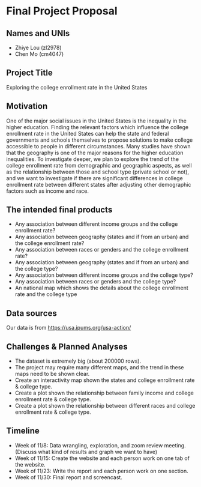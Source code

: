 Final Project Proposal
================

## **Names and UNIs**

  - Zhiye Lou (zl2978)  
  - Chen Mo (cm4047)

## **Project Title**

Exploring the college enrollment rate in the United States

## **Motivation**

One of the major social issues in the United States is the inequality in
the higher education. Finding the relevant factors which influence the
college enrollment rate in the United States can help the state and
federal governments and schools themselves to propose solutions to make
college accessible to people in different circumstances. Many studies
have shown that the geography is one of the major reasons for the higher
education inequalities. To investigate deeper, we plan to explore the
trend of the college enrollment rate from demographic and geographic
aspects, as well as the relationship between those and school type
(private school or not), and we want to investigate if there are
significant differences in college enrollment rate between different
states after adjusting other demographic factors such as income and
race.

## **The intended final products**

  - Any association between different income groups and the college
    enrollment rate?  
  - Any association between geography (states and if from an urban) and
    the college enrollment rate?
  - Any association between races or genders and the college enrollment
    rate?  
  - Any association between geography (states and if from an urban) and
    the college type?  
  - Any association between different income groups and the college
    type?  
  - Any association between races or genders and the college type?  
  - An national map which shows the details about the college enrollment
    rate and the college type

## **Data sources**

Our data is from <https://usa.ipums.org/usa-action/>

## **Challenges & Planned Analyses**

  - The dataset is extremely big (about 200000 rows).  
  - The project may require many different maps, and the trend in these
    maps need to be shown clear.
  - Create an interactivity map shown the states and college enrollment
    rate & college type.
  - Create a plot shown the relationship between family income and
    college enrollment rate & college type.
  - Create a plot shown the relationship between different races and
    college enrollment rate & college type.

## **Timeline**

  - Week of 11/8: Data wrangling, exploration, and zoom review meeting.
    (Discuss what kind of results and graph we want to have)  
  - Week of 11/15: Create the website and each person work on one tab of
    the website.  
  - Week of 11/23: Write the report and each person work on one section.
  - Week of 11/30: Final report and screencast.
